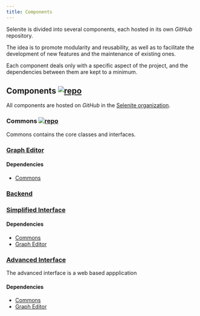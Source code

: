 ```yaml
---
title: Components
---
```


Selenite is divided into several components, each hosted in its own _GitHub_ repository.

The idea is to promote modularity and reusability, as well as to facilitate the development of new features and the maintenance of existing ones.

Each component deals only with a specific aspect of the project, and the dependencies between them are kept to a minimum.

## Components [![repo](@assets/github.svg)](https://github.com/orgs/Selenite-GEOS/repositories)
All components are hosted on _GitHub_ in the [Selenite organization](https://github.com/orgs/Selenite-GEOS).
### Commons [![repo](@assets/github.svg)](https://github.com/Selenite-GEOS/commons)
Commons contains the core classes and interfaces.
### [Graph Editor](https://github.com/Selenite-GEOS/graph-editor)
#### Dependencies
- [Commons](#commons)
### [Backend](https://github.com/Selenite-GEOS/backend)
### [Simplified Interface]()
#### Dependencies
- [Commons](#commons)
- [Graph Editor](#graph-editor)
### [Advanced Interface](https://github.com/Selenite-GEOS/advanced-interface)
The advanced interface is a web based appplication 
#### Dependencies
- [Commons](#commons)
- [Graph Editor](#graph-editor)
